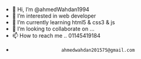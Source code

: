 - 👋 Hi, I’m @ahmedWahdan1994
- 👀 I’m interested in web developer
- 🌱 I’m currently learning html5 & css3 & js
- 💞️ I’m looking to collaborate on ...
- 📫 How to reach me .. 01145419184
-                       ahmedwahdan201575@gmail.com

<!---
ahmedWahdan1994/ahmedWahdan1994 is a ✨ special ✨ repository because its `README.md` (this file) appears on your GitHub profile.
You can click the Preview link to take a look at your changes.
--->
